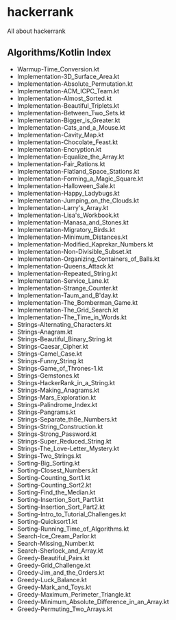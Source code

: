 # hackerrank
All about hackerrank

## Algorithms/Kotlin Index
- Warmup-Time_Conversion.kt
- Implementation-3D_Surface_Area.kt
- Implementation-Absolute_Permutation.kt
- Implementation-ACM_ICPC_Team.kt
- Implementation-Almost_Sorted.kt
- Implementation-Beautiful_Triplets.kt
- Implementation-Between_Two_Sets.kt
- Implementation-Bigger_is_Greater.kt
- Implementation-Cats_and_a_Mouse.kt
- Implementation-Cavity_Map.kt
- Implementation-Chocolate_Feast.kt
- Implementation-Encryption.kt
- Implementation-Equalize_the_Array.kt
- Implementation-Fair_Rations.kt
- Implementation-Flatland_Space_Stations.kt
- Implementation-Forming_a_Magic_Square.kt
- Implementation-Halloween_Sale.kt
- Implementation-Happy_Ladybugs.kt
- Implementation-Jumping_on_the_Clouds.kt
- Implementation-Larry's_Array.kt
- Implementation-Lisa's_Workbook.kt
- Implementation-Manasa_and_Stones.kt
- Implementation-Migratory_Birds.kt
- Implementation-Minimum_Distances.kt
- Implementation-Modified_Kaprekar_Numbers.kt
- Implementation-Non-Divisible_Subset.kt
- Implementation-Organizing_Containers_of_Balls.kt
- Implementation-Queens_Attack.kt
- Implementation-Repeated_String.kt
- Implementation-Service_Lane.kt
- Implementation-Strange_Counter.kt
- Implementation-Taum_and_B'day.kt
- Implementation-The_Bomberman_Game.kt
- Implementation-The_Grid_Search.kt
- Implementation-The_Time_in_Words.kt
- Strings-Alternating_Characters.kt
- Strings-Anagram.kt
- Strings-Beautiful_Binary_String.kt
- Strings-Caesar_Cipher.kt
- Strings-Camel_Case.kt
- Strings-Funny_String.kt
- Strings-Game_of_Thrones-1.kt
- Strings-Gemstones.kt
- Strings-HackerRank_in_a_String.kt
- Strings-Making_Anagrams.kt
- Strings-Mars_Exploration.kt
- Strings-Palindrome_Index.kt
- Strings-Pangrams.kt
- Strings-Separate_thße_Numbers.kt
- Strings-String_Construction.kt
- Strings-Strong_Password.kt
- Strings-Super_Reduced_String.kt
- Strings-The_Love-Letter_Mystery.kt
- Strings-Two_Strings.kt
- Sorting-Big_Sorting.kt
- Sorting-Closest_Numbers.kt
- Sorting-Counting_Sort1.kt
- Sorting-Counting_Sort2.kt
- Sorting-Find_the_Median.kt
- Sorting-Insertion_Sort_Part1.kt
- Sorting-Insertion_Sort_Part2.kt
- Sorting-Intro_to_Tutorial_Challenges.kt
- Sorting-Quicksort1.kt
- Sorting-Running_Time_of_Algorithms.kt
- Search-Ice_Cream_Parlor.kt
- Search-Missing_Number.kt
- Search-Sherlock_and_Array.kt
- Greedy-Beautiful_Pairs.kt
- Greedy-Grid_Challenge.kt
- Greedy-Jim_and_the_Orders.kt
- Greedy-Luck_Balance.kt
- Greedy-Mark_and_Toys.kt
- Greedy-Maximum_Perimeter_Triangle.kt
- Greedy-Minimum_Absolute_Difference_in_an_Array.kt
- Greedy-Permuting_Two_Arrays.kt